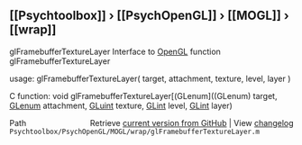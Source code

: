 ## [[Psychtoolbox]] &#8250; [[PsychOpenGL]] &#8250; [[MOGL]] &#8250; [[wrap]]

glFramebufferTextureLayer  Interface to [OpenGL](OpenGL) function glFramebufferTextureLayer  
  
usage:  glFramebufferTextureLayer( target, attachment, texture, level, layer )  
  
C function:  void glFramebufferTextureLayer[(GLenum]((GLenum) target, [GLenum](GLenum) attachment, [GLuint](GLuint) texture, [GLint](GLint) level, [GLint](GLint) layer)  




<div class="code_header" style="text-align:right;">
  <span style="float:left;">Path&nbsp;&nbsp;</span> <span class="counter">Retrieve <a href=
  "https://raw.github.com/Psychtoolbox-3/Psychtoolbox-3/beta/Psychtoolbox/PsychOpenGL/MOGL/wrap/glFramebufferTextureLayer.m">current version from GitHub</a> | View <a href=
  "https://github.com/Psychtoolbox-3/Psychtoolbox-3/commits/beta/Psychtoolbox/PsychOpenGL/MOGL/wrap/glFramebufferTextureLayer.m">changelog</a></span>
</div>
<div class="code">
  <code>Psychtoolbox/PsychOpenGL/MOGL/wrap/glFramebufferTextureLayer.m</code>
</div>

